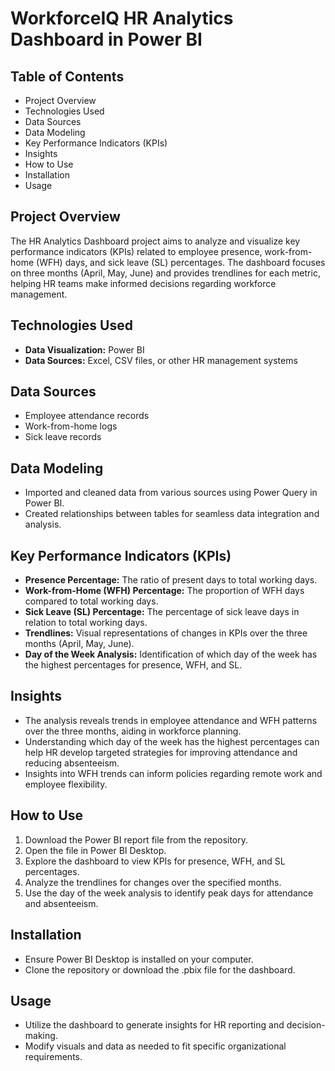 # WorkforceIQ HR Analytics Dashboard in Power BI

## Table of Contents
- Project Overview
- Technologies Used
- Data Sources
- Data Modeling
- Key Performance Indicators (KPIs)
- Insights
- How to Use
- Installation
- Usage

## Project Overview
The HR Analytics Dashboard project aims to analyze and visualize key performance indicators (KPIs) related to employee presence, work-from-home (WFH) days, and sick leave (SL) percentages. The dashboard focuses on three months (April, May, June) and provides trendlines for each metric, helping HR teams make informed decisions regarding workforce management.

## Technologies Used
- **Data Visualization:** Power BI
- **Data Sources:** Excel, CSV files, or other HR management systems

## Data Sources
- Employee attendance records
- Work-from-home logs
- Sick leave records

## Data Modeling
- Imported and cleaned data from various sources using Power Query in Power BI.
- Created relationships between tables for seamless data integration and analysis.

## Key Performance Indicators (KPIs)
- **Presence Percentage:** The ratio of present days to total working days.
- **Work-from-Home (WFH) Percentage:** The proportion of WFH days compared to total working days.
- **Sick Leave (SL) Percentage:** The percentage of sick leave days in relation to total working days.
- **Trendlines:** Visual representations of changes in KPIs over the three months (April, May, June).
- **Day of the Week Analysis:** Identification of which day of the week has the highest percentages for presence, WFH, and SL.

## Insights
- The analysis reveals trends in employee attendance and WFH patterns over the three months, aiding in workforce planning.
- Understanding which day of the week has the highest percentages can help HR develop targeted strategies for improving attendance and reducing absenteeism.
- Insights into WFH trends can inform policies regarding remote work and employee flexibility.

## How to Use
1. Download the Power BI report file from the repository.
2. Open the file in Power BI Desktop.
3. Explore the dashboard to view KPIs for presence, WFH, and SL percentages.
4. Analyze the trendlines for changes over the specified months.
5. Use the day of the week analysis to identify peak days for attendance and absenteeism.

## Installation
- Ensure Power BI Desktop is installed on your computer.
- Clone the repository or download the .pbix file for the dashboard.

## Usage
- Utilize the dashboard to generate insights for HR reporting and decision-making.
- Modify visuals and data as needed to fit specific organizational requirements.


